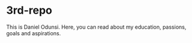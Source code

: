 # 3rd-repo
This is Daniel Odunsi.
Here, you can read about my education, passions, goals and aspirations.
